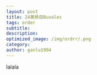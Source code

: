```yaml
---
layout: post
title: 24黄杨目Buxales
tags: order    
subtitle: 
description: 
optimized_image: /img/ordrr/.png
category: 
author: ganlu1994  
---
```



lalala